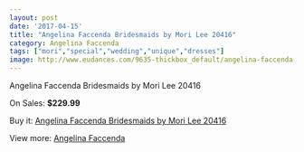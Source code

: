 ```yaml
---
layout: post
date: '2017-04-15'
title: "Angelina Faccenda Bridesmaids by Mori Lee 20416"
category: Angelina Faccenda
tags: ["mori","special","wedding","unique","dresses"]
image: http://www.eudances.com/9635-thickbox_default/angelina-faccenda-bridesmaids-by-mori-lee-20416.jpg
---
```

Angelina Faccenda Bridesmaids by Mori Lee 20416

On Sales: **$229.99**
<a href="https://www.eudances.com/en/angelina-faccenda/3178-angelina-faccenda-bridesmaids-by-mori-lee-20416.html"><amp-img layout="responsive" width="600" height="600" src="//www.eudances.com/9635-thickbox_default/angelina-faccenda-bridesmaids-by-mori-lee-20416.jpg" alt="Angelina Faccenda Bridesmaids by Mori Lee 20416 0" /></a>
<a href="https://www.eudances.com/en/angelina-faccenda/3178-angelina-faccenda-bridesmaids-by-mori-lee-20416.html"><amp-img layout="responsive" width="600" height="600" src="//www.eudances.com/9636-thickbox_default/angelina-faccenda-bridesmaids-by-mori-lee-20416.jpg" alt="Angelina Faccenda Bridesmaids by Mori Lee 20416 1" /></a>

Buy it: [Angelina Faccenda Bridesmaids by Mori Lee 20416](https://www.eudances.com/en/angelina-faccenda/3178-angelina-faccenda-bridesmaids-by-mori-lee-20416.html "Angelina Faccenda Bridesmaids by Mori Lee 20416")

View more: [Angelina Faccenda](https://www.eudances.com/en/55-angelina-faccenda "Angelina Faccenda")